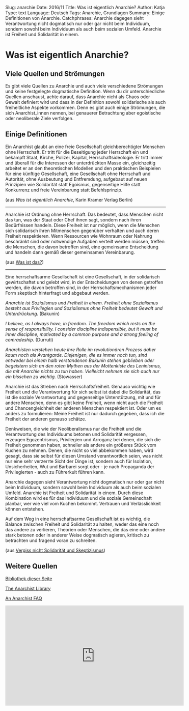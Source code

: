 Slug: anarchie
Date: 2016/11
Title: Was ist eigentlich Anarchie?
Author: Katja
Type: text
Language: Deutsch
Tags: Anarchie, Grundlagen
Summary: Einige Definitionen von Anarchie.
Catchphrases: Anarchie dagegen sieht Verantwortung nicht dogmatisch nur oder gar nicht beim Individuum, sondern sowohl beim Individuum als auch beim sozialen Umfeld. Anarchie ist Freiheit und Solidarität in einem.


# Was ist eigentlich Anarchie?

## Viele Quellen und Strömungen

Es gibt viele Quellen zu Anarchie und auch viele verschiedene Strömungen und keine festgelegte dogmatische Definition. Wenn du dir unterschiedliche Quellen anschaust, achte darauf, dass Anarchie nicht als Chaos oder Gewalt definiert wird und dass in der Definition sowohl solidarische als auch freiheitliche Aspekte vorkommen. Denn es gibt auch einige Strömungen, die sich Anarchist_innen nennen, bei genauerer Betrachtung aber egoistische oder neoliberale Ziele verfolgen.


## Einige Definitionen

Ein Anarchist glaubt an eine freie Gesellschaft gleichberechtigter Menschen ohne Herrschaft. Er tritt für die Beseitigung jeder Herrschaft ein und bekämpft Staat, Kirche, Polizei, Kapital, Herrschaftsideologie. Er tritt immer und überall für die Interessen der unterdrückten Masse ein, gleichzeitig arbeitet er an den theoretischen Modellen und den praktischen Beispielen für eine künftige Gesellschaft, eine Gesellschaft ohne Herrschaft und Autorität, ohne Ausbeutung und Entfremdung, aufgebaut auf neuen Prinzipien wie Solidarität statt Egoismus, gegenseitige Hilfe statt Konkurrenz und freie Vereinbarung statt Befehlsprinzip.

(aus *Was ist eigentlich Anarchie*, Karin Kramer Verlag Berlin)

---

Anarchie ist Ordnung ohne Herrschaft. Das bedeutet, dass Menschen nicht das tun, was der Staat oder Chef ihnen sagt, sondern nach ihren Bedürfnissen handeln. Diese Freiheit ist nur möglich, wenn die Menschen sich solidarisch ihren Mitmenschen gegenüber verhalten und auch deren Freiheit respektieren. Wenn Ressourcen wie Wohnraum oder Nahrung beschränkt sind oder notwendige Aufgaben verteilt werden müssen, treffen die Menschen, die davon betroffen sind, eine gemeinsame Entscheidung und handeln dann gemäß dieser gemeinsamen Vereinbarung.

(aus [Was ist das?](/wasistdas/))

---

Eine herrschaftsarme Gesellschaft ist eine Gesellschaft, in der solidarisch gewirtschaftet und gelebt wird, in der Entscheidungen von denen getroffen werden, die davon betroffen sind, in der Herrschaftsmechanismen jeder Form skeptisch hinterfragt und abgebaut werden.

*Anarchie ist Sozialismus und Freiheit in einem. Freiheit ohne Sozialismus besteht aus Privilegien und Sozialismus ohne Freiheit bedeutet Gewalt und Unterdrückung.* (Bakunin)

*I believe, as I always have, in freedom. The freedom which rests on the sense of responsibility. I consider discipline indispensible, but it must be inner discipline, motivated by a common purpose and a strong feeling of comradeship.* (Durruti)

*Anarchisten verstehen heute ihre Rolle im revolutionären Prozess daher kaum noch als Avantgarde. Diejenigen, die es immer noch tun, sind entweder bei einem halb verstandenen Bakunin stehen geblieben oder begeistern sich an den roten Mythen aus der Mottenkiste des Leninismus, die mit Anarchie nichts zu tun haben. Vielleicht nehmen sie sich auch nur ein bisschen zu wichtig.* (Stowasser)

Anarchie ist das Streben nach Herrschaftsfreiheit. Genauso wichtig wie Freiheit und die Verantwortung für sich selbst ist dabei die Solidarität, das ist die soziale Verantwortung und gegenseitige Unterstützung, mit und für andere Menschen, denn es gibt keine Freiheit, wenn nicht auch die Freiheit und Chancengleichheit der anderen Menschen respektiert ist. Oder um es anders zu formulieren: Meine Freiheit ist nur dadurch gegeben, dass ich die Freiheit der anderen genauso schätze.

Denkweisen, die wie der Neoliberalismus nur die Freiheit und die Verantwortung des Individuums betonen und Solidarität vergessen, erzeugen Egozentrismus, Privilegien und Arroganz bei denen, die sich die Freiheit genommen haben, schneller als andere ein größeres Stück vom Kuchen zu nehmen. Denen, die nicht so viel abbekommen haben, wird gesagt, dass sie selbst für diesen Umstand verantwortlich seien, was nicht nur eine sehr verzerrte Sicht der Dinge ist, sondern auch für Isolation, Unsicherheiten, Wut und Barbarei sorgt oder - je nach Propaganda der Privilegierten - auch zu Führerkult führen kann.

Anarchie dagegen sieht Verantwortung nicht dogmatisch nur oder gar nicht beim Individuum, sondern sowohl beim Individuum als auch beim sozialen Umfeld. Anarchie ist Freiheit und Solidarität in einem. Durch diese Kombination wird es für das Individuum und die soziale Gemeinschaft planbar, wer wie viel vom Kuchen bekommt. Vertrauen und Verlässlichkeit können entstehen.

Auf dem Weg in eine herrschaftsarme Gesellschaft ist es wichtig, die Balance zwischen Freiheit und Solidarität zu halten, weder das eine noch das andere zu verlieren, Theorien oder Menschen, die das eine oder andere stark betonen oder in anderer Weise dogmatisch agieren, kritisch zu betrachten und fragend voran zu schreiten.

(aus [Vergiss nicht Solidarität und Skeptizismus](/texte/eso/))


## Weitere Quellen

[Bibliothek dieser Seite](/bibliothek/)

<a href="https://theanarchistlibrary.org" target="__blank">The Anarchist Library</a>

<a href="http://www.infoshop.org/AnarchistFAQIntro" target="__blank">An Anarchist FAQ</a>

<iframe width="560" height="315" src="https://www.youtube.com/embed/vQhYXg88AE8" frameborder="0" allowfullscreen></iframe>
